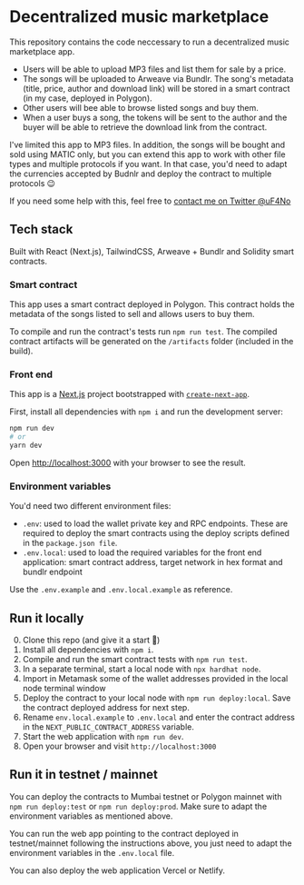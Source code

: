 # Decentralized music marketplace

This repository contains the code neccessary to run a decentralized music marketplace app.

- Users will be able to upload MP3 files and list them for sale by a price.
- The songs will be uploaded to Arweave via Bundlr. The song's metadata (title, price, author and download link) will be stored in a smart contract (in my case, deployed in Polygon).
- Other users will bee able to browse listed songs and buy them.
- When a user buys a song, the tokens will be sent to the author and the buyer will be able to retrieve the download link from the contract.

I've limited this app to MP3 files. In addition, the songs will be bought and sold using MATIC only, but you can extend this app to work with other file types and multiple protocols if you want. In that case, you'd need to adapt the currencies accepted by Budnlr and deploy the contract to multiple protocols 😉

If you need some help with this, feel free to [contact me on Twitter @uF4No](https://twitter.com/uF4No)

## Tech stack

Built with React (Next.js), TailwindCSS, Arweave + Bundlr and Solidity smart contracts.

### Smart contract

This app uses a smart contract deployed in Polygon. This contract holds the metadata of the songs listed to sell and allows users to buy them.

To compile and run the contract's tests run `npm run test`. The compiled contract artifacts will be generated on the `/artifacts` folder (included in the build).

### Front end

This app is a [Next.js](https://nextjs.org/) project bootstrapped with [`create-next-app`](https://github.com/vercel/next.js/tree/canary/packages/create-next-app).

First, install all dependencies with `npm i` and run the development server:

```bash
npm run dev
# or
yarn dev
```

Open [http://localhost:3000](http://localhost:3000) with your browser to see the result.

### Environment variables

You'd need two different environment files:

- `.env`: used to load the wallet private key and RPC endpoints. These are required to deploy the smart contracts using the deploy scripts defined in the `package.json file`.
- `.env.local`: used to load the required variables for the front end application: smart contract address, target network in hex format and bundlr endpoint

Use the `.env.example` and `.env.local.example` as reference.

## Run it locally

0. Clone this repo (and give it a start 🌟)
1. Install all dependencies with `npm i`.
2. Compile and run the smart contract tests with `npm run test`.
3. In a separate terminal, start a local node with `npx hardhat node`.
4. Import in Metamask some of the wallet addresses provided in the local node terminal window
5. Deploy the contract to your local node with `npm run deploy:local`. Save the contract deployed address for next step.
6. Rename `env.local.example` to `.env.local` and enter the contract address in the `NEXT_PUBLIC_CONTRACT_ADDRESS` variable.
7. Start the web application with `npm run dev`.
8. Open your browser and visit `http://localhost:3000`

## Run it in testnet / mainnet

You can deploy the contracts to Mumbai testnet or Polygon mainnet with `npm run deploy:test` or `npm run deploy:prod`. Make sure to adapt the environment variables as mentioned above.

You can run the web app pointing to the contract deployed in testnet/mainnet following the instructions above, you just need to adapt the environment variables in the `.env.local` file.

You can also deploy the web application Vercel or Netlify.
